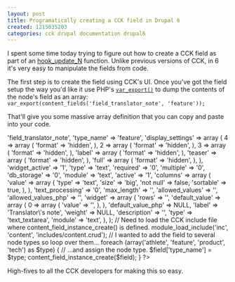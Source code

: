 ```yaml
---
layout: post
title: Programatically creating a CCK field in Drupal 6
created: 1215035203
categories: cck drupal documentation drupal6
---
```

I spent some time today trying to figure out how to create a CCK field as part of an <a href="http://api.drupal.org/api/function/hook_update_N/6">hook_update_N</a> function. Unlike previous versions of CCK, in 6 it's very easy to manipulate the fields from code.

The first step is to create the field using CCK's UI. Once you've got the field setup the way you'd like it use PHP's <a href="http://us2.php.net/var_export"><code>var_export()</code></a> to dump the contents of the node's field as an array:
<code>
var_export(content_fields('field_translator_note', 'feature'));
</code>
<!--break-->
That'll give you some massive array definition that you can copy and paste into your code.
<?php
$field = array (
  'field_name' => 'field_translator_note',
  'type_name' => 'feature',
  'display_settings' => 
  array (
    4 => 
    array (
      'format' => 'hidden',
    ),
    2 => 
    array (
      'format' => 'hidden',
    ),
    3 => 
    array (
      'format' => 'hidden',
    ),
    'label' => 
    array (
      'format' => 'hidden',
    ),
    'teaser' => 
    array (
      'format' => 'hidden',
    ),
    'full' => 
    array (
      'format' => 'hidden',
    ),
  ),
  'widget_active' => '1',
  'type' => 'text',
  'required' => '0',
  'multiple' => '0',
  'db_storage' => '0',
  'module' => 'text',
  'active' => '1',
  'columns' => 
  array (
    'value' => 
    array (
      'type' => 'text',
      'size' => 'big',
      'not null' => false,
      'sortable' => true,
    ),
  ),
  'text_processing' => '0',
  'max_length' => '',
  'allowed_values' => '',
  'allowed_values_php' => '',
  'widget' => 
  array (
    'rows' => '',
    'default_value' => 
    array (
      0 => 
      array (
        'value' => '',
      ),
    ),
    'default_value_php' => NULL,
    'label' => 'Translator\'s note',
    'weight' => NULL,
    'description' => '',
    'type' => 'text_textarea',
    'module' => 'text',
  ),
);

// Need to load the CCK include file where content_field_instance_create() is defined.
module_load_include('inc', 'content', 'includes/content.crud');

// I wanted to add the field to several node types so loop over them...
foreach (array('athlete', 'feature', 'product', 'tech') as $type) {
  // ...and assign the node type.
  $field['type_name'] = $type;
  content_field_instance_create($field);
}
?>

High-fives to all the CCK developers for making this so easy.
